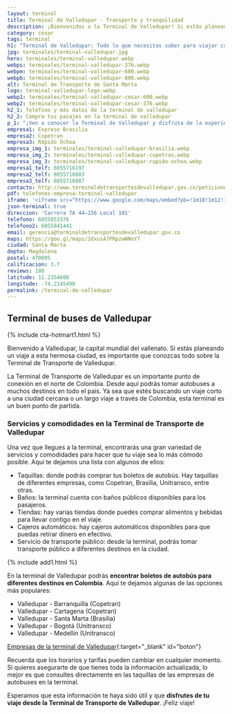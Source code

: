 ```yaml
---
layout: terminal
title: Terminal de Valledupar - Transporte y tranquilidad
description: ¡Bienvenidos a la Terminal de Valledupar! Si estás planeando un viaje por carretera, esta terminal es el punto de partida perfecto para explorar el hermoso departamento del Cesar y sus alrededores
category: cesar
tags: terminal
h1: "Terminal de Valledupar: Todo lo que necesitas saber para viajar con seguridad"
jpg: terminales/terminal-valledupar.jpg
hero: terminales/terminal-valledupar.webp
webps: terminales/terminal-valledupar-376.webp
webpm: terminales/terminal-valledupar-600.webp
webpb: terminales/terminal-valledupar-800.webp
alt: Terminal de Transporte de Santa Marta
logo: terminal-valledupar-logo.webp
webp1: terminales/terminal-valledupar-cesar-600.webp
webp2: terminales/terminal-valledupar-cesar-376.webp
h2_1: Teléfono y más datos de la terminal de valledupar
h2_2: Compra tus pasajes en la terminal de valledupar
p_1: "¡Ven a conocer la Terminal de Valledupar y disfruta de la experiencia de viajar en uno de los lugares más modernos y seguros de Colombia!"
empresa1: Expreso Brasilia
empresa2: Copetran
empresa3: Rápido Ochoa
empresa_img_1: terminales/terminal-valledupar-brasilia.webp
empresa_img_2: terminales/terminal-valledupar-copetran.webp
empresa_img_3: terminales/terminal-valledupar-rapido-ochoa.webp
empresa1_telf: 6055716197
empresa2_telf: 6055716083
empresa3_telf: 6055716087
contacto: http://www.terminaldetransportesdevalledupar.gov.co/peticiones-quejas-reclamos
pdf: telefonos-empresa-terminal-valledupar
iframe: '<iframe src="https://www.google.com/maps/embed?pb=!1m18!1m12!1m3!1d3923.704807664914!2d-73.24312909999999!3d10.444982699999995!2m3!1f0!2f0!3f0!3m2!1i1024!2i768!4f13.1!3m3!1m2!1s0x8e8ab98f3761352b%3A0x53f0ff9b4030f52b!2sTerminal%20de%20Transporte%20Valledupar!5e0!3m2!1ses-419!2sco!4v1677978112997!5m2!1ses-419!2sco" width="100%" height="450" style="border:0;" allowfullscreen="" loading="lazy" referrerpolicy="no-referrer-when-downgrade"></iframe>'
json-terminal: true
direccion: 'Carrera 7A 44–156 Local 101'
telefono: 6055853376
telefono2: 6055841441
email: gerencia@terminaldetransportesdevalledupar.gov.co
maps: https://goo.gl/maps/2dxusA7PRpzwWNnY7
ciudad: Santa Marta
depto: Magdalena
postal: 470005
calificacion: 3.7
reviews: 180
latitude: 11.2354608
longitude: -74.2145498
permalink: /terminal-de-valledupar
---
```

## Terminal de buses de Valledupar

{% include cta-hotmart1.html %}

Bienvenido a Valledupar, la capital mundial del vallenato. Si estás planeando un viaje a esta hermosa ciudad, es importante que conozcas todo sobre la Terminal de Transporte de Valledupar.

La Terminal de Transporte de Valledupar es un importante punto de conexión en el norte de Colombia. Desde aquí podrás tomar autobuses a muchos destinos en todo el país. Ya sea que estés buscando un viaje corto a una ciudad cercana o un largo viaje a través de Colombia, esta terminal es un buen punto de partida.

### Servicios y comodidades en la Terminal de Transporte de Valledupar

Una vez que llegues a la terminal, encontrarás una gran variedad de servicios y comodidades para hacer que tu viaje sea lo más cómodo posible. Aquí te dejamos una lista con algunos de ellos:

* Taquillas: donde podrás comprar tus boletos de autobús. Hay taquillas de diferentes empresas, como Copetran, Brasilia, Unitransco, entre otras.
* Baños: la terminal cuenta con baños públicos disponibles para los pasajeros.
* Tiendas: hay varias tiendas donde puedes comprar alimentos y bebidas para llevar contigo en el viaje.
* Cajeros automáticos: hay cajeros automáticos disponibles para que puedas retirar dinero en efectivo.
* Servicio de transporte público: desde la terminal, podrás tomar transporte público a diferentes destinos en la ciudad.

{% include add1.html %}

En la terminal de Valledupar podrás **encontrar boletos de autobús para diferentes destinos en Colombia**. Aquí te dejamos algunas de las opciones más populares:

* Valledupar - Barranquilla (Copetran)
* Valledupar - Cartagena (Copetran)
* Valledupar - Santa Marta (Brasilia)
* Valledupar - Bogotá (Unitransco)
* Valledupar - Medellín (Unitransco)

[Empresas de la terminal de Valledupar]({{page.url}}/{{page.pdf}}){:target="_blank" id="boton"}

Recuerda que los horarios y tarifas pueden cambiar en cualquier momento. Si quieres asegurarte de que tienes toda la información actualizada, lo mejor es que consultes directamente en las taquillas de las empresas de autobuses en la terminal.

Esperamos que esta información te haya sido útil y que **disfrutes de tu viaje desde la Terminal de Transporte de Valledupar**. ¡Feliz viaje!
